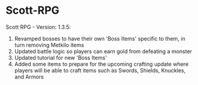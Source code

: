 # Scott-RPG
Scott RPG - Version: 1.3.5: 

1. Revamped bosses to have their own 'Boss Items' specific to them, in turn removing Metkilo items
2. Updated battle logic so players can earn gold from defeating a monster
3. Updated tutorial for new 'Boss Items'
4. Added some items to prepare for the upcoming crafting update where players will be able to craft items such as Swords, Shields, Knuckles, and Armors
